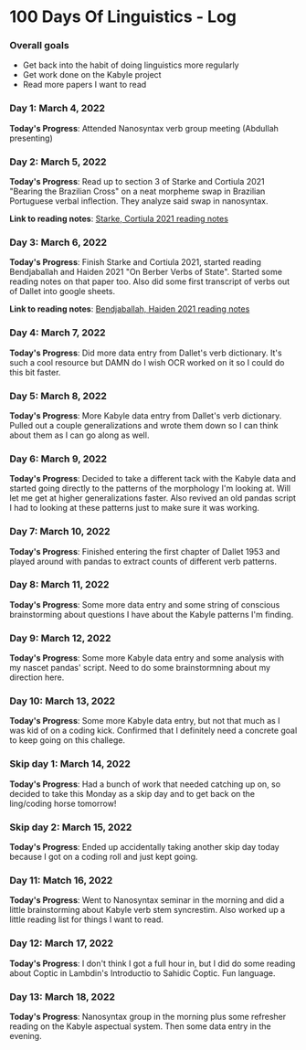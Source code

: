 # 100 Days Of Linguistics - Log

### Overall goals
- Get back into the habit of doing linguistics more regularly
- Get work done on the Kabyle project
- Read more papers I want to read

### Day 1: March 4, 2022 

**Today's Progress**: Attended Nanosyntax verb group meeting (Abdullah presenting)

### Day 2: March 5, 2022 

**Today's Progress**: Read up to section 3 of Starke and Cortiula 2021 "Bearing the Brazilian Cross" on a neat morpheme swap in Brazilian Portuguese verbal inflection. They analyze said swap in nanosyntax.

**Link to reading notes**: [Starke, Cortiula 2021 reading notes](https://github.com/nbbaier/Dendron/blob/968e7774168d1772fe5d2740da0c472f5da19f19/vault/reading.starke-cortiula-2021.md)

### Day 3: March 6, 2022

**Today's Progress**: Finish Starke and Cortiula 2021, started reading Bendjaballah and Haiden 2021 "On Berber Verbs of State". Started some reading notes on that paper too. Also did some first transcript of verbs out of Dallet into google sheets.

**Link to reading notes**: [Bendjaballah, Haiden 2021 reading notes](https://github.com/nbbaier/Dendron/blob/968e7774168d1772fe5d2740da0c472f5da19f19/vault/reading.bendjaballah-haiden-2021.md)

### Day 4: March 7, 2022

**Today's Progress**: Did more data entry from Dallet's verb dictionary. It's such a cool resource but DAMN do I wish OCR worked on it so I could do this bit faster.

### Day 5: March 8, 2022

**Today's Progress**: More Kabyle data entry from Dallet's verb dictionary. Pulled out a couple generalizations and wrote them down so I can think about them as I can go along as well.


### Day 6: March 9, 2022

**Today's Progress**: Decided to take a different tack with the Kabyle data and started going directly to the patterns of the morphology I'm looking at. Will let me get at higher generalizations faster. Also revived an old pandas script I had to looking at these patterns just to make sure it was working. 

### Day 7: March 10, 2022

**Today's Progress**: Finished entering the first chapter of Dallet 1953 and played around with pandas to extract counts of different verb patterns.


### Day 8: March 11, 2022

**Today's Progress**: Some more data entry and some string of conscious brainstorming about questions I have about the Kabyle patterns I'm finding. 


### Day 9: March 12, 2022

**Today's Progress**: Some more Kabyle data entry and some analysis with my nascet pandas' script. Need to do some brainstormning about my direction here.


### Day 10: March 13, 2022

**Today's Progress**: Some more Kabyle data entry, but not that much as I was kid of on a coding kick. Confirmed that I definitely need a concrete goal to keep going on this challege.

### Skip day 1: March 14, 2022

**Today's Progress**: Had a bunch of work that needed catching up on, so decided to take this Monday as a skip day and to get back on the ling/coding horse tomorrow! 

### Skip day 2: March 15, 2022
**Today's Progress**: Ended up accidentally taking another skip day today because I got on a coding roll and just kept going. 

### Day 11: Match 16, 2022

**Today's Progress**: Went to Nanosyntax seminar in the morning and did a little brainstorming about Kabyle verb stem syncrestim. Also worked up a little reading list for things I want to read. 

### Day 12: March 17, 2022

**Today's Progress**: I don't think I got a full hour in, but I did do some reading about Coptic in Lambdin's Introductio to Sahidic Coptic. Fun language.

### Day 13: March 18, 2022

**Today's Progress**:  Nanosyntax group in the morning plus some refresher reading on the Kabyle aspectual system. Then some data entry in the evening.


<!-- ### Day 11: 3/16/2022
### Day 14: 3/19/2022
### Day 15: 3/20/2022
### Day 16: 3/21/2022
### Day 17: 3/22/2022
### Day 18: 3/23/2022
### Day 19: 3/24/2022
### Day 20: 3/25/2022
### Day 21: 3/26/2022
### Day 22: 3/27/2022
### Day 23: 3/28/2022
### Day 24: 3/29/2022
### Day 25: 3/30/2022
### Day 26: 3/31/2022
### Day 27: 4/1/2022
### Day 28: 4/2/2022
### Day 29: 4/3/2022
### Day 30: 4/4/2022
### Day 31: 4/5/2022
### Day 32: 4/6/2022
### Day 33: 4/7/2022
### Day 34: 4/8/2022
### Day 35: 4/9/2022
### Day 36: 4/10/2022
### Day 37: 4/11/2022
### Day 38: 4/12/2022
### Day 39: 4/13/2022
### Day 40: 4/14/2022
### Day 41: 4/15/2022
### Day 42: 4/16/2022
### Day 43: 4/17/2022
### Day 44: 4/18/2022
### Day 45: 4/19/2022
### Day 46: 4/20/2022
### Day 47: 4/21/2022
### Day 48: 4/22/2022
### Day 49: 4/23/2022
### Day 50: 4/24/2022
### Day 51: 4/25/2022
### Day 52: 4/26/2022
### Day 53: 4/27/2022
### Day 54: 4/28/2022
### Day 55: 4/29/2022
### Day 56: 4/30/2022
### Day 57: 5/1/2022
### Day 58: 5/2/2022
### Day 59: 5/3/2022
### Day 60: 5/4/2022
### Day 61: 5/5/2022
### Day 62: 5/6/2022
### Day 63: 5/7/2022
### Day 64: 5/8/2022
### Day 65: 5/9/2022
### Day 66: 5/10/2022
### Day 67: 5/11/2022
### Day 68: 5/12/2022
### Day 69: 5/13/2022
### Day 70: 5/14/2022
### Day 71: 5/15/2022
### Day 72: 5/16/2022
### Day 73: 5/17/2022
### Day 74: 5/18/2022
### Day 75: 5/19/2022
### Day 76: 5/20/2022
### Day 77: 5/21/2022
### Day 78: 5/22/2022
### Day 79: 5/23/2022
### Day 80: 5/24/2022
### Day 81: 5/25/2022
### Day 82: 5/26/2022
### Day 83: 5/27/2022
### Day 84: 5/28/2022
### Day 85: 5/29/2022
### Day 86: 5/30/2022
### Day 87: 5/31/2022
### Day 88: 6/1/2022
### Day 89: 6/2/2022
### Day 90: 6/3/2022
### Day 91: 6/4/2022
### Day 92: 6/5/2022
### Day 93: 6/6/2022
### Day 94: 6/7/2022
### Day 95: 6/8/2022
### Day 96: 6/9/2022
### Day 97: 6/10/2022
### Day 98: 6/11/2022
### Day 99: 6/12/2022
### Day 100: 6/13/2022 -->
